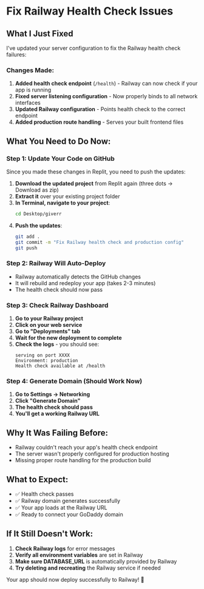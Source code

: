 # Fix Railway Health Check Issues

## What I Just Fixed

I've updated your server configuration to fix the Railway health check failures:

### Changes Made:
1. **Added health check endpoint** (`/health`) - Railway can now check if your app is running
2. **Fixed server listening configuration** - Now properly binds to all network interfaces
3. **Updated Railway configuration** - Points health check to the correct endpoint
4. **Added production route handling** - Serves your built frontend files

## What You Need to Do Now:

### Step 1: Update Your Code on GitHub
Since you made these changes in Replit, you need to push the updates:

1. **Download the updated project** from Replit again (three dots → Download as zip)
2. **Extract it** over your existing project folder
3. **In Terminal, navigate to your project**:
   ```bash
   cd Desktop/giverr
   ```
4. **Push the updates**:
   ```bash
   git add .
   git commit -m "Fix Railway health check and production config"
   git push
   ```

### Step 2: Railway Will Auto-Deploy
- Railway automatically detects the GitHub changes
- It will rebuild and redeploy your app (takes 2-3 minutes)
- The health check should now pass

### Step 3: Check Railway Dashboard
1. **Go to your Railway project**
2. **Click on your web service**
3. **Go to "Deployments" tab**
4. **Wait for the new deployment to complete**
5. **Check the logs** - you should see:
   ```
   serving on port XXXX
   Environment: production
   Health check available at /health
   ```

### Step 4: Generate Domain (Should Work Now)
1. **Go to Settings → Networking**
2. **Click "Generate Domain"**
3. **The health check should pass**
4. **You'll get a working Railway URL**

## Why It Was Failing Before:
- Railway couldn't reach your app's health check endpoint
- The server wasn't properly configured for production hosting
- Missing proper route handling for the production build

## What to Expect:
- ✅ Health check passes
- ✅ Railway domain generates successfully  
- ✅ Your app loads at the Railway URL
- ✅ Ready to connect your GoDaddy domain

## If It Still Doesn't Work:
1. **Check Railway logs** for error messages
2. **Verify all environment variables** are set in Railway
3. **Make sure DATABASE_URL** is automatically provided by Railway
4. **Try deleting and recreating** the Railway service if needed

Your app should now deploy successfully to Railway! 🚀
